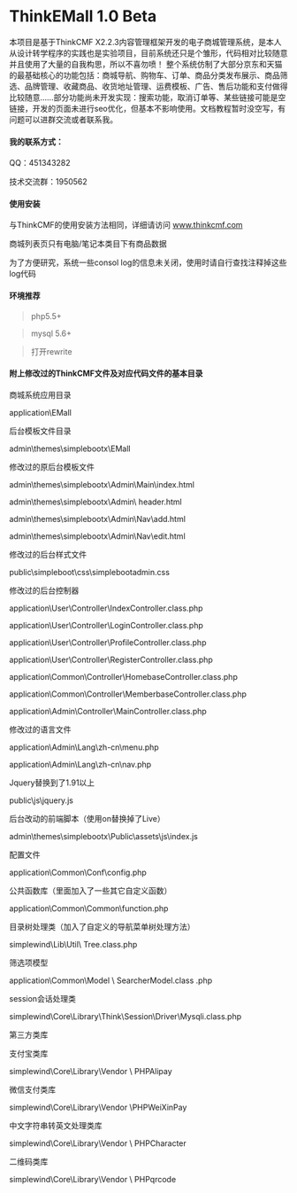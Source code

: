 # ThinkEMall 1.0 Beta
本项目是基于ThinkCMF X2.2.3内容管理框架开发的电子商城管理系统，是本人从设计转学程序的实践也是实验项目，目前系统还只是个雏形，代码相对比较随意并且使用了大量的自我构思，所以不喜勿喷！
整个系统仿制了大部分京东和天猫的最基础核心的功能包括：商城导航、购物车、订单、商品分类发布展示、商品筛选、品牌管理、收藏商品、收货地址管理、运费模板、广告、售后功能和支付做得比较随意……部分功能尚未开发实现：搜索功能，取消订单等、某些链接可能是空链接，开发的页面未进行seo优化，但基本不影响使用。文档教程暂时没空写，有问题可以进群交流或者联系我。
<h4>我的联系方式：</h4>
<p>QQ：451343282<p>
技术交流群：1950562
<h4>使用安装</h4>
<p>与ThinkCMF的使用安装方法相同，详细请访问 <a href="www.thinkcmf.com">www.thinkcmf.com</a></p>
<p>商城列表页只有电脑/笔记本类目下有商品数据</p>
<p>为了方便研究，系统一些consol log的信息未关闭，使用时请自行查找注释掉这些log代码</p>
<h4>环境推荐</h4>
<blockquote>
<p>php5.5+</p>
</blockquote>
<blockquote>
<p>mysql 5.6+</p>
</blockquote>
<blockquote>
<p>打开rewrite</p>
</blockquote>
<h4>附上修改过的ThinkCMF文件及对应代码文件的基本目录</h4>
<p>商城系统应用目录</p>
<p>application\EMall</p>
<p>后台模板文件目录</p>
<p>admin\themes\simplebootx\EMall</p>
<p>修改过的原后台模板文件</p>
<p>admin\themes\simplebootx\Admin\Main\index.html</p>
<p>admin\themes\simplebootx\Admin\ header.html</p>
<p>admin\themes\simplebootx\Admin\Nav\add.html</p>
<p>admin\themes\simplebootx\Admin\Nav\edit.html</p>
<p>修改过的后台样式文件</p>
<p>public\simpleboot\css\simplebootadmin.css</p>
<p>修改过的后台控制器</p>
<p>application\User\Controller\IndexController.class.php</p>
<p>application\User\Controller\LoginController.class.php</p>
<p>application\User\Controller\ProfileController.class.php</p>
<p>application\User\Controller\RegisterController.class.php</p>
<p>application\Common\Controller\HomebaseController.class.php</p>
<p>application\Common\Controller\MemberbaseController.class.php</p>
<p>application\Admin\Controller\MainController.class.php</p>
<p>修改过的语言文件</p>
<p>application\Admin\Lang\zh-cn\menu.php</p>
<p>application\Admin\Lang\zh-cn\nav.php</p>

<p>Jquery替换到了1.91以上</p>
<p>public\js\jquery.js</p>
<p>后台改动的前端脚本（使用on替换掉了Live）</p>
<p>admin\themes\simplebootx\Public\assets\js\index.js</p>

<p>配置文件</p>
<p>application\Common\Conf\config.php</p>
<p>公共函数库（里面加入了一些其它自定义函数）</p>
<p>application\Common\Common\function.php</p>
<p>目录树处理类（加入了自定义的导航菜单树处理方法）</p>
<p>simplewind\Lib\Util\ Tree.class.php</p>
<p>筛选项模型</p>
<p>application\Common\Model \ SearcherModel.class .php</p>
<p>session会话处理类</p>
<p>simplewind\Core\Library\Think\Session\Driver\Mysqli.class.php</p>
<p>第三方类库</p>
<p>支付宝类库</p>
<p>simplewind\Core\Library\Vendor \ PHPAlipay </p>
<p>微信支付类库</p>
<p>simplewind\Core\Library\Vendor \PHPWeiXinPay </p>
<p>中文字符串转英文处理类库</p>
<p>simplewind\Core\Library\Vendor \ PHPCharacter</p>
<p>二维码类库</p>
<p>simplewind\Core\Library\Vendor \ PHPqrcode</p>
